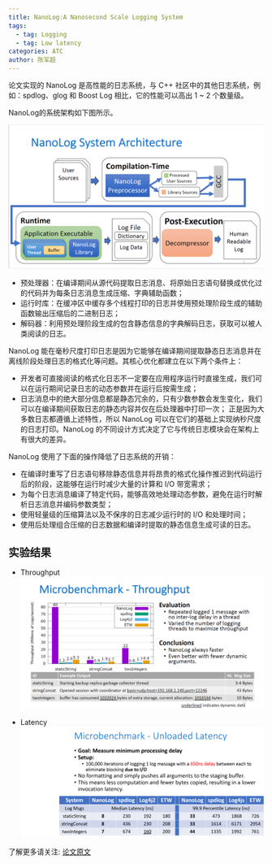 ```yaml
---
title: NanoLog:A Nanosecond Scale Logging System
tags: 
  - tag: Logging
  - tag: Low latency
categories: ATC
author: 陈军超
---
```


论文实现的 NanoLog 是高性能的日志系统，与 C++ 社区中的其他日志系统，例如：spdlog、glog 和 Boost Log 相比，它的性能可以高出 1 ~ 2 个数量级。

NanoLog的系统架构如下图所示。

![avatar](\assets\img\papers\NanoLog-sysarc.png)

- 预处理器：在编译期间从源代码提取日志消息、将原始日志语句替换成优化过的代码并为每条日志消息生成压缩、字典辅助函数；
- 运行时库：在缓冲区中缓存多个线程打印的日志并使用预处理阶段生成的辅助函数输出压缩后的二进制日志；
- 解码器：利用预处理阶段生成的包含静态信息的字典解码日志，获取可以被人类阅读的日志。

NanoLog 能在毫秒尺度打印日志是因为它能够在编译期间提取静态日志消息并在离线阶段处理日志的格式化等问题。其核心优化都建立在以下两个条件上：

- 开发者可直接阅读的格式化日志不一定要在应用程序运行时直接生成，我们可以在运行期间记录日志的动态参数并在运行后按需生成；
- 日志消息中的绝大部分信息都是静态冗余的，只有少数参数会发生变化，我们可以在编译期间获取日志的静态内容并仅在后处理器中打印一次；
正是因为大多数日志都遵循上述特性，所以 NanoLog 可以在它们的基础上实现纳秒尺度的日志打印。NanoLog 的不同设计方式决定了它与传统日志模块会在架构上有很大的差异。

NanoLog 使用了下面的操作降低了日志系统的开销：

- 在编译时重写了日志语句移除静态信息并将昂贵的格式化操作推迟到代码运行后的阶段，这能够在运行时减少大量的计算和 I/O 带宽需求；
- 为每个日志消息编译了特定代码，能够高效地处理动态参数，避免在运行时解析日志消息并编码参数类型；
- 使用轻量级的压缩算法以及不保序的日志减少运行时的 I/O 和处理时间；
- 使用后处理组合压缩的日志数据和编译时提取的静态信息生成可读的日志。

## 实验结果

- Throughput
![avatar](\assets\img\papers\NanoLog-experiment1.png)

- Latency
![avatar](\assets\img\papers\NanoLog-experiment2.png)

 
了解更多请关注: [论文原文](https://www.usenix.org/conference/atc18/presentation/yang-stephen) 
